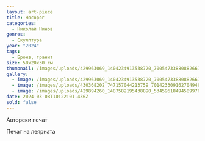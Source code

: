 ```yaml
---
layout: art-piece
title: Носорог
categories:
  - Николай Нинов
genres:
  - Скулптура
year: "2024"
tags:
  - Бронз, гранит
size: 50х20х30 см
thumbnail: /images/uploads/429963069_1404234913538720_7005473388088266711_n.jpg
gallery:
  - image: /images/uploads/429963069_1404234913538720_7005473388088266711_n.jpg
  - image: /images/uploads/430368202_747157044213759_701423309162704948_n.jpg
  - image: /images/uploads/429894260_1487582195438890_5345961849458997620_n.jpg
date: 2024-03-08T10:22:01.436Z
sold: false
---
```

Авторски печат

Печат на леярната
